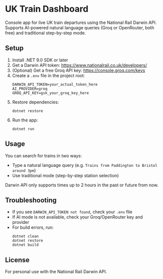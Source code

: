 
# UK Train Dashboard

Console app for live UK train departures using the National Rail Darwin API. Supports AI-powered natural language queries (Groq or OpenRouter, both free) and traditional step-by-step mode.

## Setup

1. Install .NET 9.0 SDK or later
2. Get a Darwin API token: https://www.nationalrail.co.uk/developers/
3. (Optional) Get a free Groq API key: https://console.groq.com/keys
4. Create a `.env` file in the project root:
   ```
   DARWIN_API_TOKEN=your_actual_token_here
   AI_PROVIDER=groq
   GROQ_API_KEY=gsk_your_groq_key_here
   ```
5. Restore dependencies:
   ```
   dotnet restore
   ```
6. Run the app:
   ```
   dotnet run
   ```

## Usage

You can search for trains in two ways:

- Type a natural language query (e.g. `Trains from Paddington to Bristol around 3pm`)
- Use traditional mode (step-by-step station selection)

Darwin API only supports times up to 2 hours in the past or future from now.

## Troubleshooting

- If you see `DARWIN_API_TOKEN not found`, check your `.env` file
- If AI mode is not available, check your Groq/OpenRouter key and provider
- For build errors, run:
  ```
  dotnet clean
  dotnet restore
  dotnet build
  ```

## License

For personal use with the National Rail Darwin API.
